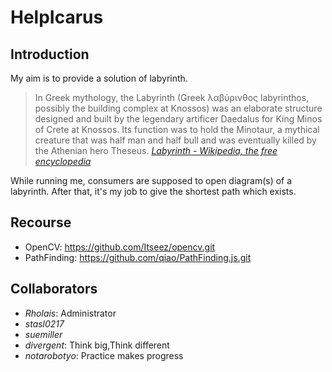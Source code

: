 HelpIcarus
==========

Introduction
----------
My aim is to provide a solution of 
labyrinth.

> In Greek mythology, the Labyrinth (Greek λαβύρινθος labyrinthos, possibly the building complex at Knossos) was an elaborate structure designed and built by the legendary artificer Daedalus for King Minos of Crete at Knossos. Its function was to hold the Minotaur, a mythical creature that was half man and half bull and was eventually killed by the Athenian hero Theseus. *[Labyrinth - Wikipedia, the free encyclopedia][]*

While running me, consumers are supposed to open diagram(s) of a labyrinth. After that, it's my job to give the shortest path which exists.

Recourse
----------
* OpenCV: <https://github.com/Itseez/opencv.git>
* PathFinding: <https://github.com/qiao/PathFinding.js.git>

Collaborators
----------
* *Rholais*: Administrator
* *stasl0217*
* *suemiller*
* *divergent*: Think big,Think different
* *notarobotyo*: Practice makes progress

[Labyrinth - Wikipedia, the free encyclopedia]:http://en.wikipedia.org/wiki/Labyrinth "http://en.wikipedia.org/wiki/Labyrinth"
